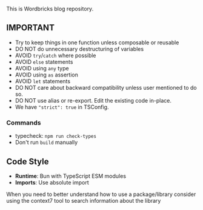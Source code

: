 This is Wordbricks blog repository.

## IMPORTANT

- Try to keep things in one function unless composable or reusable
- DO NOT do unnecessary destructuring of variables
- AVOID `try`/`catch` where possible
- AVOID `else` statements
- AVOID using `any` type
- AVOID using `as` assertion
- AVOID `let` statements
- DO NOT care about backward compatibility unless user mentioned to do so.
- DO NOT use alias or re-export. Edit the existing code in-place.
- We have `"strict": true` in TSConfig.

### Commands
- typecheck: `npm run check-types`
- Don't run `build` manually

## Code Style

- **Runtime**: Bun with TypeScript ESM modules
- **Imports**: Use absolute import

When you need to better understand how to use a package/library consider using the context7 tool to search information about the library
